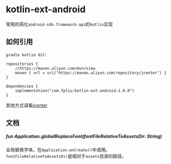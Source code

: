 # kotlin-ext-android

常用的简化`android-sdk-framework-api`的`kotlin`实现
<br>
## 如何引用
`gradle kotlin dsl`:
```
repositories {
    //https://maven.aliyun.com/mvn/view
    maven { url = uri("https://maven.aliyun.com/repository/jcenter") }
}

dependencies {
    implementation("com.fpliu:kotlin-ext-android:1.0.0")
}
```
其他方式请看[jcenter](https://bintray.com/fpliu/newton/kotlin-ext-android)

## 文档
##### fun Application.globalReplaceFont(fontFileRelativeToAssetsDir: String)
全局替换字体。在`Application.onCreate()`中调用。
`fontFileRelativeToAssetsDir`是相对于`assets`目录的路径。
<br><br>

